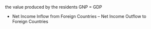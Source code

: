 the value produced by the residents
GNP = GDP 
+ Net Income Inflow from Foreign Countries 
– Net Income Outflow to Foreign Countries